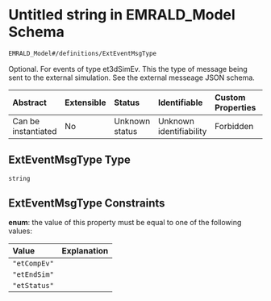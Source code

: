 # Untitled string in EMRALD\_Model Schema

```txt
EMRALD_Model#/definitions/ExtEventMsgType
```

Optional. For events of type et3dSimEv. This the type of message being sent to the external simulation. See the external messeage JSON schema.

| Abstract            | Extensible | Status         | Identifiable            | Custom Properties | Additional Properties | Access Restrictions | Defined In                                                                                          |
| :------------------ | :--------- | :------------- | :---------------------- | :---------------- | :-------------------- | :------------------ | :-------------------------------------------------------------------------------------------------- |
| Can be instantiated | No         | Unknown status | Unknown identifiability | Forbidden         | Allowed               | none                | [EMRALD\_JsonSchemaV3\_0.json\*](../../../../out/EMRALD_JsonSchemaV3_0.json "open original schema") |

## ExtEventMsgType Type

`string`

## ExtEventMsgType Constraints

**enum**: the value of this property must be equal to one of the following values:

| Value        | Explanation |
| :----------- | :---------- |
| `"etCompEv"` |             |
| `"etEndSim"` |             |
| `"etStatus"` |             |
